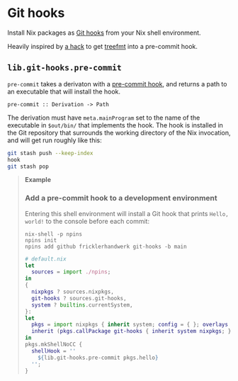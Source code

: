 # Git hooks
Install Nix packages as [Git hooks](https://git-scm.com/docs/githooks) from your Nix shell environment.

Heavily inspired by [a hack](https://git.clan.lol/clan/clan-core/src/commit/930923512c03179fe75e4209c27eb3da368e7766/scripts/pre-commit) to get [treefmt](https://github.com/numtide/treefmt) into a pre-commit hook.

## `lib.git-hooks.pre-commit`

`pre-commit` takes a derivaton with a [pre-commit hook](https://git-scm.com/docs/githooks#_pre_commit), and returns a path to an executable that will install the hook.

    pre-commit :: Derivation -> Path

The derivation must have `meta.mainProgram` set to the name of the executable in `$out/bin/` that implements the hook.
The hook is installed in the Git repository that surrounds the working directory of the Nix invocation, and will get run roughly like this:

``` bash
git stash push --keep-index
hook
git stash pop
```

> **Example**
>
> ### Add a pre-commit hook to a development environment
>
> Entering this shell environment will install a Git hook that prints `Hello, world!` to the console before each commit:
>
> ``` shell-session
> nix-shell -p npins
> npins init
> npins add github fricklerhandwerk git-hooks -b main
> ```
>
> ``` nix
> # default.nix
> let
>   sources = import ./npins;
> in
> {
>   nixpkgs ? sources.nixpkgs,
>   git-hooks ? sources.git-hooks,
>   system ? builtins.currentSystem,
> }:
> let
>   pkgs = import nixpkgs { inherit system; config = { }; overlays = [ ]; };
>   inherit (pkgs.callPackage git-hooks { inherit system nixpkgs; }) lib;
> in
> pkgs.mkShellNoCC {
>   shellHook = ''
>     ${lib.git-hooks.pre-commit pkgs.hello}
>   '';
> }
> ```
>




